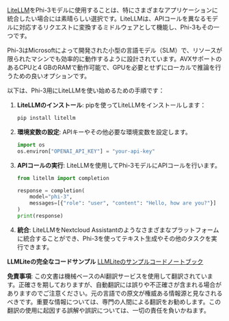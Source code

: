 [LiteLLM](https://docs.litellm.ai/)をPhi-3モデルに使用することは、特にさまざまなアプリケーションに統合したい場合には素晴らしい選択です。LiteLLMは、APIコールを異なるモデルに対応するリクエストに変換するミドルウェアとして機能し、Phi-3もその一つです。

Phi-3はMicrosoftによって開発された小型の言語モデル（SLM）で、リソースが限られたマシンでも効率的に動作するように設計されています。AVXサポートのあるCPUと4 GBのRAMで動作可能で、GPUを必要とせずにローカルで推論を行うための良いオプションです。

以下は、Phi-3用にLiteLLMを使い始めるための手順です：

1. **LiteLLMのインストール**: pipを使ってLiteLLMをインストールします：
   ```bash
   pip install litellm
   ```

2. **環境変数の設定**: APIキーやその他必要な環境変数を設定します。
   ```python
   import os
   os.environ["OPENAI_API_KEY"] = "your-api-key"
   ```

3. **APIコールの実行**: LiteLLMを使用してPhi-3モデルにAPIコールを行います。
   ```python
   from litellm import completion

   response = completion(
       model="phi-3",
       messages=[{"role": "user", "content": "Hello, how are you?"}]
   )
   print(response)
   ```

4. **統合**: LiteLLMをNextcloud Assistantのようなさまざまなプラットフォームに統合することができ、Phi-3を使ってテキスト生成やその他のタスクを実行できます。

**LLMLiteの完全なコードサンプル**
[LLMLiteのサンプルコードノートブック](https://github.com/Azure/azureml-examples/blob/main/sdk/python/foundation-models/phi-3/litellm.ipynb)

**免責事項**:
この文書は機械ベースのAI翻訳サービスを使用して翻訳されています。正確さを期しておりますが、自動翻訳には誤りや不正確さが含まれる場合がありますのでご注意ください。元の言語での原文が権威ある情報源と見なされるべきです。重要な情報については、専門の人間による翻訳をお勧めします。この翻訳の使用に起因する誤解や誤訳については、一切の責任を負いかねます。